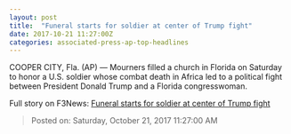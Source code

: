 ```yaml
---
layout: post
title:  "Funeral starts for soldier at center of Trump fight"
date: 2017-10-21 11:27:00Z
categories: associated-press-ap-top-headlines
---
```


COOPER CITY, Fla. (AP) — Mourners filled a church in Florida on Saturday to honor a U.S. soldier whose combat death in Africa led to a political fight between President Donald Trump and a Florida congresswoman.


Full story on F3News: [Funeral starts for soldier at center of Trump fight](http://www.f3nws.com/n/2ajzrC)

> Posted on: Saturday, October 21, 2017 11:27:00 AM
